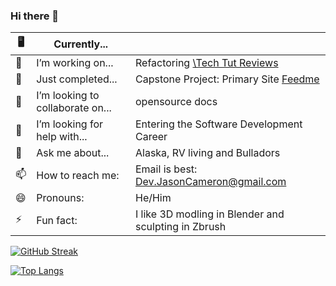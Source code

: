 ### Hi there 👋


| 🖥 | Currently... | |
|----|---|---|
| 🔭 |  I’m working on... | Refactoring <a href="https://github.com/WebDevJasonCameron/tech-tut-reviews"> \Tech Tut Reviews</a> |
| 🙌 | Just completed... | Capstone Project: Primary Site <a href="https://feedme.lol/">Feedme</a> |
| 👯 |  I’m looking to collaborate on... | opensource docs |
| 🤔 |  I’m looking for help with... | Entering the Software Development Career |
| 💬 |  Ask me about... | Alaska, RV living and Bulladors |
| 📫 |  How to reach me: | Email is best: Dev.JasonCameron@gmail.com |
| 😄 |  Pronouns: | He/Him |
| ⚡ |  Fun fact: | I like 3D modling in Blender and sculpting in Zbrush |


[![GitHub Streak](http://github-readme-streak-stats.herokuapp.com?user=WebDevJasonCameron&theme=dark&hide_border=true&date_format=M%20j%5B%2C%20Y%5D)](https://git.io/streak-stats)

[![Top Langs](https://github-readme-stats.vercel.app/api/top-langs/?username=WebDevJasonCameron&theme=dark&layout=compact&hide_border=true)](https://github.com/WebDevJasonCameron)
